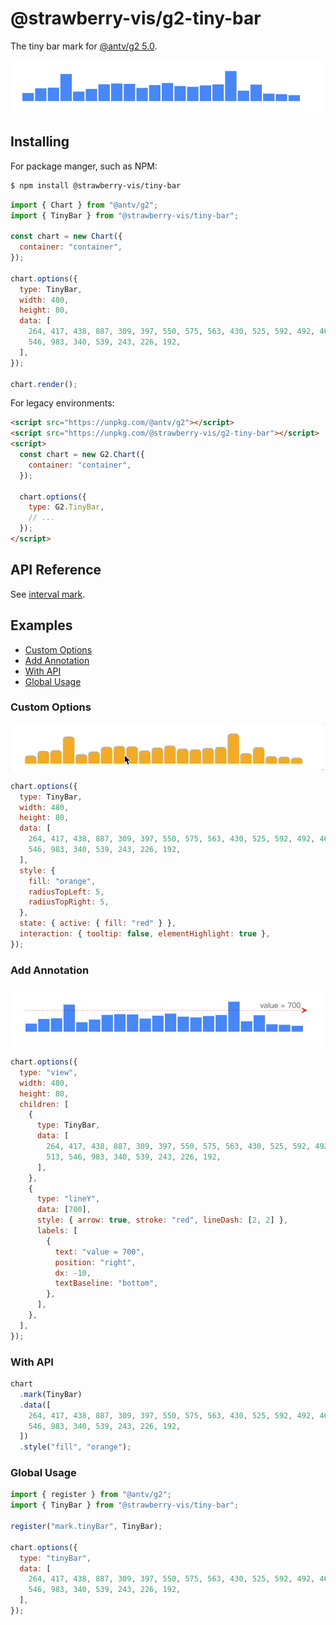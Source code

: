 # @strawberry-vis/g2-tiny-bar

The tiny bar mark for [@antv/g2 5.0](https://github.com/antvis/g2).

<img src="./img/basic.jpg" width=500 alt="basic">

## Installing

For package manger, such as NPM:

```bash
$ npm install @strawberry-vis/tiny-bar
```

```js
import { Chart } from "@antv/g2";
import { TinyBar } from "@strawberry-vis/tiny-bar";

const chart = new Chart({
  container: "container",
});

chart.options({
  type: TinyBar,
  width: 480,
  height: 80,
  data: [
    264, 417, 438, 887, 309, 397, 550, 575, 563, 430, 525, 592, 492, 467, 513,
    546, 983, 340, 539, 243, 226, 192,
  ],
});

chart.render();
```

For legacy environments:

```html
<script src="https://unpkg.com/@antv/g2"></script>
<script src="https://unpkg.com/@strawberry-vis/g2-tiny-bar"></script>
<script>
  const chart = new G2.Chart({
    container: "container",
  });

  chart.options({
    type: G2.TinyBar,
    // ...
  });
</script>
```

## API Reference

See [interval mark](https://g2.antv.antgroup.com/spec/mark/interval).

## Examples

- [Custom Options](#custom-options)
- [Add Annotation](#add-annotation)
- [With API](#with-api)
- [Global Usage](#global-usage)

### Custom Options

<img src="./img/basic-style.gif" width=500 alt="basic-style">

```js
chart.options({
  type: TinyBar,
  width: 480,
  height: 80,
  data: [
    264, 417, 438, 887, 309, 397, 550, 575, 563, 430, 525, 592, 492, 467, 513,
    546, 983, 340, 539, 243, 226, 192,
  ],
  style: {
    fill: "orange",
    radiusTopLeft: 5,
    radiusTopRight: 5,
  },
  state: { active: { fill: "red" } },
  interaction: { tooltip: false, elementHighlight: true },
});
```

### Add Annotation

<img src="./img/basic-link.jpg" width=500 alt="basic-link">

```js
chart.options({
  type: "view",
  width: 480,
  height: 80,
  children: [
    {
      type: TinyBar,
      data: [
        264, 417, 438, 887, 309, 397, 550, 575, 563, 430, 525, 592, 492, 467,
        513, 546, 983, 340, 539, 243, 226, 192,
      ],
    },
    {
      type: "lineY",
      data: [700],
      style: { arrow: true, stroke: "red", lineDash: [2, 2] },
      labels: [
        {
          text: "value = 700",
          position: "right",
          dx: -10,
          textBaseline: "bottom",
        },
      ],
    },
  ],
});
```

### With API

```js
chart
  .mark(TinyBar)
  .data([
    264, 417, 438, 887, 309, 397, 550, 575, 563, 430, 525, 592, 492, 467, 513,
    546, 983, 340, 539, 243, 226, 192,
  ])
  .style("fill", "orange");
```

### Global Usage

```js
import { register } from "@antv/g2";
import { TinyBar } from "@strawberry-vis/tiny-bar";

register("mark.tinyBar", TinyBar);

chart.options({
  type: "tinyBar",
  data: [
    264, 417, 438, 887, 309, 397, 550, 575, 563, 430, 525, 592, 492, 467, 513,
    546, 983, 340, 539, 243, 226, 192,
  ],
});
```

